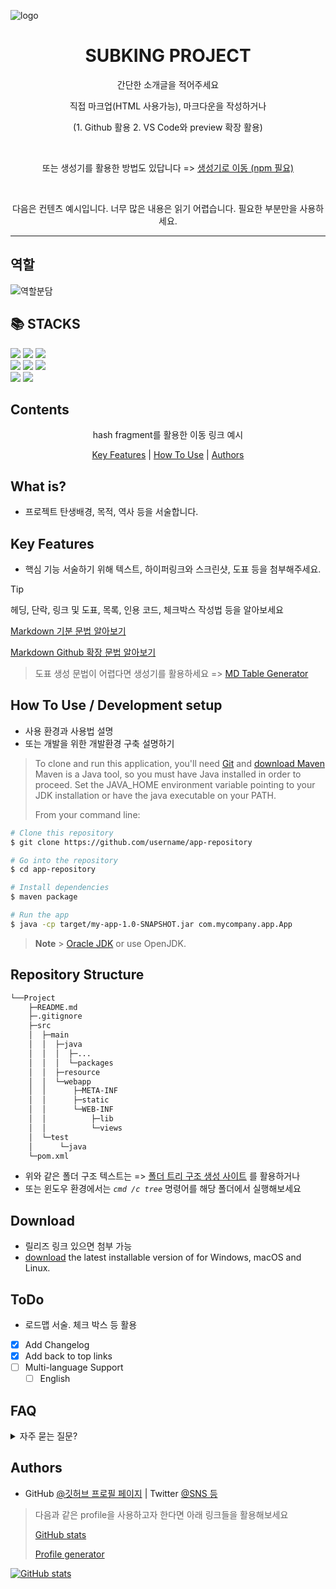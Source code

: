 ![logo](https://github.com/user-attachments/assets/519acc0d-2b68-4410-bf15-05df2d098d6c)
<h1 align="center">
  SUBKING PROJECT
</h1>
<p align="center">간단한 소개글을 적어주세요</p>
<p align="center">직접 마크업(HTML 사용가능), 마크다운을 작성하거나</p>
<p align="center">(1. Github 활용 2. VS Code와 preview 확장 활용)</p>
<br>
<p align="center">또는 생성기를 활용한 방법도 있답니다 =>
  <a href="https://github.com/kefranabg/readme-md-generator">생성기로 이동 (npm 필요)</a>
</p>
<br>
<p align="center">다음은 컨텐츠 예시입니다. 너무 많은 내용은 읽기 어렵습니다. 필요한 부분만을 사용하세요.</p>

---

## 역할
![역할분담](https://github.com/user-attachments/assets/1665f9a3-6bd3-4bc5-918f-b0df5a54263d)

<div align="left">
  <h2>📚 STACKS</h2>
  <img src="https://img.shields.io/badge/MySQL-005C84?style=for-the-badge&logo=mysql&logoColor=white">    
  <img src="https://img.shields.io/badge/html5-E34F26?style=for-the-badge&logo=html5&logoColor=white"> 
  <img src="https://img.shields.io/badge/Eclipse-2C2255?style=for-the-badge&logo=eclipse&logoColor=white">   
  <br>
  <img src="https://img.shields.io/badge/css-1572B6?style=for-the-badge&logo=css3&logoColor=white"> 
  <img src="https://img.shields.io/badge/VSCode-0078D4?style=for-the-badge&logo=visual%20studio%20code&logoColor=white">   
  <img src="https://img.shields.io/badge/javascript-F7DF1E?style=for-the-badge&logo=javascript&logoColor=black"> 
  <br>
  <img src="https://img.shields.io/badge/apache tomcat-F8DC75?style=for-the-badge&logo=apachetomcat&logoColor=white">
  <img src="https://img.shields.io/badge/git-F05032?style=for-the-badge&logo=git&logoColor=white">
  
</div>

## Contents

<p align="center">hash fragment를 활용한 이동 링크 예시</p>
<p align="center">
  <a href="#key-features">Key Features</a> |
  <a href="#how-to-use--development-setup">How To Use</a> |
  <a href="#authors">Authors</a>
</p>

## What is?

-   프로젝트 탄생배경, 목적, 역사 등을 서술합니다.

## Key Features

- 핵심 기능 서술하기 위해 텍스트, 하이퍼링크와 스크린샷, 도표 등을 첨부해주세요.

> [!TIP]
> 헤딩, 단락, 링크 및 도표, 목록, 인용 코드, 체크박스 작성법 등을 알아보세요
> 
> [Markdown 기분 문법 알아보기](https://www.markdownguide.org/basic-syntax/)
>
> [Markdown Github 확장 문법 알아보기](https://docs.github.com/ko/get-started/writing-on-github/getting-started-with-writing-and-formatting-on-github/basic-writing-and-formatting-syntax)

> 도표 생성 문법이 어렵다면 생성기를 활용하세요 => [MD Table Generator](https://www.tablesgenerator.com/markdown_tables)

## How To Use / Development setup

* 사용 환경과 사용법 설명
* 또는 개발을 위한 개발환경 구축 설명하기

> To clone and run this application,
> you'll need [Git](https://git-scm.com)
> and [download Maven](https://maven.apache.org/download.cgi)
> Maven is a Java tool, so you must have Java installed in order to proceed. Set the JAVA_HOME environment variable pointing to your JDK installation or have the java executable on your PATH.
>
> From your command line:

```bash
# Clone this repository
$ git clone https://github.com/username/app-repository

# Go into the repository
$ cd app-repository

# Install dependencies
$ maven package

# Run the app
$ java -cp target/my-app-1.0-SNAPSHOT.jar com.mycompany.app.App
```

> **Note** > [Oracle JDK](https://www.oracle.com/java/technologies/downloads/) or use OpenJDK.

## Repository Structure

```sh
└──Project
    ├─README.md
    ├─.gitignore
    ├─src
    │  ├─main
    │  │  ├─java
    │  │  │  ├─...
    │  │  │  └─packages
    │  │  ├─resource
    │  │  └─webapp
    │  │      ├─META-INF
    │  │      ├─static
    │  │      └─WEB-INF
    │  │          ├─lib
    │  │          └─views
    │  └─test
    │      └─java
    └─pom.xml
```

- 위와 같은 폴더 구조 텍스트는 => [폴더 트리 구조 생성 사이트](https://ascii-tree-generator.com/) 를 활용하거나
- 또는 윈도우 환경에서는 _`cmd /c tree`_ 명령어를 해당 폴더에서 실행해보세요

## Download

* 릴리즈 링크 있으면 첨부 가능
* [download]() the latest installable version of for Windows, macOS and Linux.

## ToDo

-   로드맵 서술. 체크 박스 등 활용

*   [x] Add Changelog
*   [x] Add back to top links
*   [ ] Multi-language Support
    -   [ ] English

## FAQ

<details>
  <summary>자주 묻는 질문?</summary>
  <dl>
  <dt>질문 1</dt>
  <dd>답변 1</dd>
  </dl>
</details>
    
## Authors

* GitHub [@깃허브 프로필 페이지](https://github.com/SYacuCLoud) | Twitter [@SNS 등](https://twitter.com/)

> 다음과 같은 profile을 사용하고자 한다면 아래 링크들을 활용해보세요
>
> [GitHub stats](https://github.com/anuraghazra/github-readme-stats)
>
> [Profile generator](https://gprm.itsvg.in/)

[![GitHub stats](https://github-readme-stats.vercel.app/api?username=SYacuCLoud)](https://github.com/SYacuCLoud)





